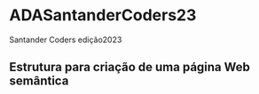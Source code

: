 # ADASantanderCoders23
Santander Coders  edição2023
## Estrutura para criação de uma página Web semântica

